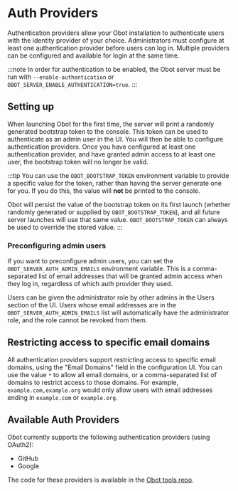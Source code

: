 # Auth Providers

Authentication providers allow your Obot installation to authenticate users with the identity provider of your choice.
Administrators must configure at least one authentication provider before users can log in.
Multiple providers can be configured and available for login at the same time.

:::note
In order for authentication to be enabled, the Obot server must be run with `--enable-authentication` or
`OBOT_SERVER_ENABLE_AUTHENTICATION=true`.
:::

## Setting up

When launching Obot for the first time, the server will print a randomly generated bootstrap token to the console.
This token can be used to authenticate as an admin user in the UI.
You will then be able to configure authentication providers.
Once you have configured at least one authentication provider, and have granted admin access to at least one user,
the bootstrap token will no longer be valid.

:::tip
You can use the `OBOT_BOOTSTRAP_TOKEN` environment variable to provide a specific value for the token,
rather than having the server generate one for you. If you do this, the value will **not** be printed to the console.

Obot will persist the value of the bootstrap token on its first launch (whether randomly generated or
supplied by `OBOT_BOOTSTRAP_TOKEN`), and all future server launches will use that same value.
`OBOT_BOOTSTRAP_TOKEN` can always be used to override the stored value.
:::

### Preconfiguring admin users

If you want to preconfigure admin users, you can set the `OBOT_SERVER_AUTH_ADMIN_EMAILS` environment variable.
This is a comma-separated list of email addresses that will be granted admin access when they log in,
regardless of which auth provider they used.

Users can be given the administrator role by other admins in the Users section of the UI.
Users whose email addresses are in the `OBOT_SERVER_AUTH_ADMIN_EMAILS` list will automatically have the administrator role,
and the role cannot be revoked from them.

## Restricting access to specific email domains

All authentication providers support restricting access to specific email domains, using the "Email Domains" field in the configuration UI.
You can use the value `*` to allow all email domains, or a comma-separated list of domains to restrict access to those domains.
For example, `example.com,example.org` would only allow users with email addresses ending in `example.com` or `example.org`.

## Available Auth Providers

Obot currently supports the following authentication providers (using OAuth2):
- GitHub
- Google

The code for these providers is available in the [Obot tools repo](https://github.com/obot-platform/tools).
